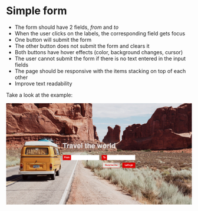 # Simple form

* The form should have 2 fields, _from_ and _to_
* When the user clicks on the labels, the corresponding field gets focus
* One button will submit the form
* The other button does not submit the form and clears it
* Both buttons have hover effects (color, background changes, cursor)
* The user cannot submit the form if there is no text entered in the input fields
* The page should be responsive with the items stacking on top of each other
* Improve text readability


Take a look at the example:

![Simple form example](simple-form-example.jpg)

